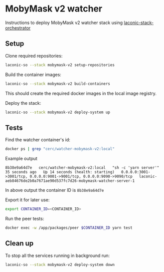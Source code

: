 # MobyMask v2 watcher

Instructions to deploy MobyMask v2 watcher stack using [laconic-stack-orchestrator](/README.md#install)

## Setup

Clone required repositories:

```bash
laconic-so --stack mobymask-v2 setup-repositories
```

Build the container images:

```bash
laconic-so --stack mobymask-v2 build-containers
```

This should create the required docker images in the local image registry.

Deploy the stack:

```bash
laconic-so --stack mobymask-v2 deploy-system up
```

## Tests

Find the watcher container's id:

```bash
docker ps | grep "cerc/watcher-mobymask-v2:local"
```

Example output

```
8b38e9a64d7e   cerc/watcher-mobymask-v2:local   "sh -c 'yarn server'"    35 seconds ago   Up 14 seconds (health: starting)   0.0.0.0:3001->3001/tcp, 0.0.0.0:9001->9001/tcp, 0.0.0.0:9090->9090/tcp   laconic-aeb84676de2b0a7671ae90d537fc7d26-mobymask-watcher-server-1
```

In above output the container ID is `8b38e9a64d7e`

Export it for later use:

```bash
export CONTAINER_ID=<CONTAINER_ID>
```

Run the peer tests:

```bash
docker exec -w /app/packages/peer $CONTAINER_ID yarn test
```

## Clean up

To stop all the services running in background run:

```bash
laconic-so --stack mobymask-v2 deploy-system down
```
